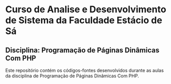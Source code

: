# Curso de Analise e Desenvolvimento de Sistema da Faculdade Estácio de Sá

## Disciplina: Programação de Páginas Dinâmicas Com PHP

Este repositório contém os códigos-fontes desenvolvidos durante as aulas da disciplina de Programação de Páginas Dinâmicas Com PHP.

